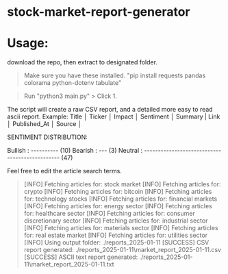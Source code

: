 # stock-market-report-generator

# Usage: 

download the repo, then extract to designated folder. 

> Make sure you have these installed. "pip install requests pandas colorama python-dotenv tabulate"

> Run "python3 main.py" > Click 1. 


The script will create a raw CSV report, and a detailed more easy to read ascii report. 
Example: 
Title  │ Ticker   │ Impact   │ Sentiment   │ Summary |  Link     │ Published_At         │ Source             │

SENTIMENT DISTRIBUTION:

Bullish : ---------- (10)
Bearish : --- (3)
Neutral : ----------------------------------------------- (47)


Feel free to edit the article search terms. 

> [INFO] Fetching articles for: stock market
> [INFO] Fetching articles for: crypto
> [INFO] Fetching articles for: bitcoin
> [INFO] Fetching articles for: technology stocks
> [INFO] Fetching articles for: financial markets
> [INFO] Fetching articles for: energy sector
> [INFO] Fetching articles for: healthcare sector
> [INFO] Fetching articles for: consumer discretionary sector
> [INFO] Fetching articles for: industrial sector
> [INFO] Fetching articles for: materials sector
> [INFO] Fetching articles for: real estate market
> [INFO] Fetching articles for: utilities sector
> [INFO] Using output folder: ./reports_2025-01-11
> [SUCCESS] CSV report generated: ./reports_2025-01-11\market_report_2025-01-11.csv
> [SUCCESS] ASCII text report generated: ./reports_2025-01-11\market_report_2025-01-11.txt
